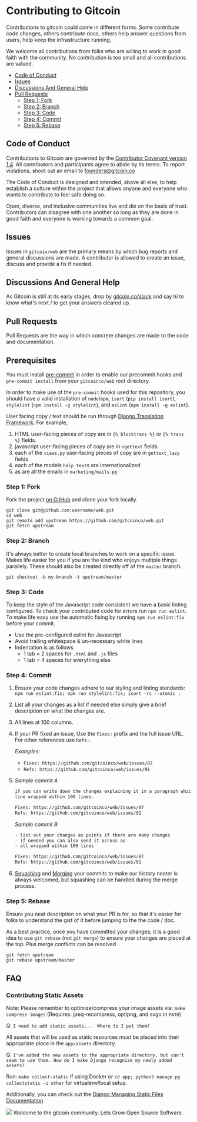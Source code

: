 # Contributing to Gitcoin

Contributions to gitcoin could come in different forms. Some contribute code
changes, others contribute docs, others help answer questions from users, help
keep the infrastructure running,

We welcome all contributions from folks who are willing to work in good faith
with the community. No contribution is too small and all contributions are
valued.

* [Code of Conduct](#code-of-conduct)
* [Issues](#issues)
* [Discussions And General Help](#discussions-and-general-help)
* [Pull Requests](#pull-requests)
  * [Step 1: Fork](#step-1-fork)
  * [Step 2: Branch](#step-2-branch)
  * [Step 3: Code](#step-3-code)
  * [Step 4: Commit](#step-4-commit)
  * [Step 5: Rebase](#step-5-rebase)

## Code of Conduct

Contributions to Gitcoin are governed by the [Contributor Covenant version 1.4](https://www.contributor-covenant.org/version/1/4/code-of-conduct.html).
All contributors and participants agree to abide by its terms. To report
violations, shoot out an email to founders@gitcoin.co

The Code of Conduct is designed and intended, above all else, to help establish
a culture within the project that allows anyone and everyone who wants to
contribute to feel safe doing so.

Open, diverse, and inclusive communities live and die on the basis of trust.
Contributors can disagree with one another so long as they are done in good
faith and everyone is working towards a common goal.

## Issues

Issues in `gitcoin/web` are the primary means by which bug reports and
general discussions are made. A contributor is allowed to create an issue,
discuss and provide a fix if needed.

## Discussions And General Help

As Gitcoin is still at its early stages, drop by
[gitcoin.co/slack](gitcoin.co/slack) and say hi to know what's next / to get
your answers cleared up.

## Pull Requests

Pull Requests are the way in which concrete changes are made to the code and
documentation.

## Prerequisites

You must install [pre-commit](https://pre-commit.com/#install) in order to enable our
precommit hooks and `pre-commit install` from your `gitcoinco/web` root directory.

In order to make use of the `pre-commit` hooks used for this repository, you should have a valid installation of `node`/`npm`, `isort` (`pip install isort`), `stylelint` (`npm install -g stylelint`), and `eslint` (`npm install -g eslint`).

User facing copy / text should be run through [Django Translation Framework](https://docs.djangoproject.com/en/2.0/topics/i18n/translation/). For example,

1. HTML user-facing pieces of copy are in `{% blocktrans %}` or `{% trans %}` fields.
2. javascript user-facing pieces of copy are in `ngettext` fields.
3. each of the `views.py` user-facing pieces of copy are in `gettext_lazy` fields
4. each of the models `help_text`s are internationalized
5. as are all the emails in `marketing/mails.py`

### Step 1: Fork

Fork the project [on GitHub](https://github.com/gitcoinco/web) and clone your
fork locally.

```shell
git clone git@github.com:username/web.git
cd web
git remote add upstream https://github.com/gitcoinco/web.git
git fetch upstream
```

### Step 2: Branch

It's always better to create local branches to work on a specific issue. Makes
life easier for you if you are the kind who enjoys multiple things parallely.
These should also be created directly off of the `master` branch.

```shell
git checkout -b my-branch -t upstream/master
```

### Step 3: Code

To keep the style of the Javascript code consistent we have a basic linting configured. To check your contributed code for errors run `npm run eslint`. To make life easy use the automatic fixing by running `npm run eslint:fix` before your commit.

* Use the pre-configured eslint for Javascript
* Avoid trailing whitespace & un-necessary white lines
* Indentation is as follows
  * 1 tab = 2 spaces for `.html` and `.js` files
  * 1 tab = 4 spaces for everything else

### Step 4: Commit

1. Ensure your code changes adhere to our styling and linting standards: `npm run eslint:fix; npm run stylelint:fix; isort -rc --atomic .`
2. List all your changes as a list if needed else simply give a brief
  description on what the changes are.
3. All lines at 100 columns.
4. If your PR fixed an issue, Use the `Fixes:` prefix and the full issue URL.
  For other references use `Refs:`.

    _Examples:_
    * `Fixes: https://github.com/gitcoinco/web/issues/87`
    * `Refs: https://github.com/gitcoinco/web/issues/91`

5. _Sample commit A_
    ```txt
    if you can write down the changes explaining it in a paragraph which each
    line wrapped within 100 lines.

    Fixes: https://github.com/gitcoinco/web/issues/87
    Refs: https://github.com/gitcoinco/web/issues/91
    ```

    _Sample commit B_
    ```txt
    - list out your changes as points if there are many changes
    - if needed you can also send it across as
    - all wrapped within 100 lines

    Fixes: https://github.com/gitcoinco/web/issues/87
    Refs: https://github.com/gitcoinco/web/issues/91
    ```
6. [Squashing](https://git-scm.com/book/en/v2/Git-Tools-Rewriting-History) and [Merging](https://git-scm.com/docs/git-merge) your commits to make our history neater is always welcomed, but squashing can be handled during the merge process.

### Step 5: Rebase

Ensure you neat description on what your PR is for, so that it's
easier for folks to understand the gist of it before jumping to the
the code / doc.

As a best practice, once you have committed your changes, it is a good idea
to use `git rebase` (not `git merge`) to ensure your changes are placed at the
top. Plus merge conflicts can be resolved

```shell
git fetch upstream
git rebase upstream/master
```

## FAQ

### Contributing Static Assets

Note: Please remember to optimize/compress your image assets via: `make compress-images` (Requires: jpeq-recompress, optipng, and svgo in `PATH`)

Q: `I need to add static assets...  Where to I put them?`

All assets that will be used as static resources must be placed into their appropriate place in the `app/assets` directory.

Q: `I've added the new assets to the appropriate directory, but can't seem to use them. How do I make Django recognize my newly added assets?`

Run: `make collect-static` if using Docker or `cd app; python3 manage.py collectstatic -i other` for virtualenv/local setup.

Additionally, you can check out the [Django Managing Static Files Documentation](https://docs.djangoproject.com/en/2.0/howto/static-files/)

<img src='https://d3vv6lp55qjaqc.cloudfront.net/items/263e3q1M2Y2r3L1X3c2y/helmet.png'/>
Welcome to the gitcoin community. Lets Grow Open Source Software.
